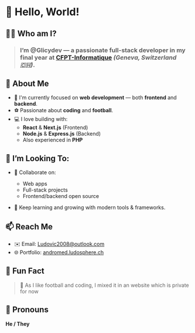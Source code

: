 # 👋 Hello, World!

## 👨‍💻 Who am I?

> ### I’m **@Glicydev** — a passionate full-stack developer in my final year at [CFPT-Informatique](https://www.cfpt.ch/) *(Geneva, Switzerland 🇨🇭)*.

## 🎯 About Me

- 🔭 I'm currently focused on **web development** — both **frontend** and **backend**.
- ⚽ Passionate about **coding** and **football**.
- 💻 I love building with:
  - **React** & **Next.js** (Frontend)
  - **Node.js** & **Express.js** (Backend)
  - Also experienced in **PHP**

## 🤝 I’m Looking To:

- 📌 Collaborate on:
  - Web apps
  - Full-stack projects
  - Frontend/backend open source

- 🌱 Keep learning and growing with modern tools & frameworks.

## 📫 Reach Me

- ✉️ Email: [Ludovic2008@outlook.com](mailto:Ludovic2008@outlook.com)
- 🌐 Portfolio: [andromed.ludosphere.ch](https://andromed.ludosphere.ch)

## 🧩 Fun Fact

> 🧠 As I like football and coding, I mixed it in an website which is private for now

## 💬 Pronouns

**He / They**
